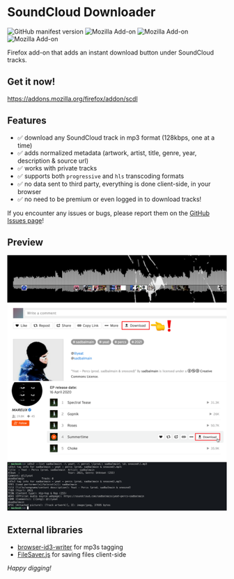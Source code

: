 # SoundCloud Downloader

![GitHub manifest version](https://img.shields.io/github/manifest-json/v/nyo/scdl/main)
![Mozilla Add-on](https://img.shields.io/amo/v/scdl)
![Mozilla Add-on](https://img.shields.io/amo/users/scdl)
![Mozilla Add-on](https://img.shields.io/amo/stars/scdl)

Firefox add-on that adds an instant download button under SoundCloud tracks.

## Get it now!

https://addons.mozilla.org/firefox/addon/scdl

## Features

- ✅ download any SoundCloud track in mp3 format (128kbps, one at a time)
- ✅ adds normalized metadata (artwork, artist, title, genre, year, description & source url)
- ✅ works with private tracks
- ✅ supports both `progressive` and `hls` transcoding formats
- ✅ no data sent to third party, everything is done client-side, in your browser
- ✅ no need to be premium or even logged in to download tracks!

If you encounter any issues or bugs, please report them on the [GitHub Issues page](https://github.com/nyo/scdl/issues)!

## Preview

![download button on track page preview image](assets/preview-1.png)
![download button in album tracklist view preview image](assets/preview-2.png)
![id3 tags metadata preview image](assets/preview-3.png)

## External libraries

- [browser-id3-writer](https://github.com/egoroof/browser-id3-writer) for mp3s tagging
- [FileSaver.js](https://github.com/eligrey/FileSaver.js) for saving files client-side

_Happy digging!_

